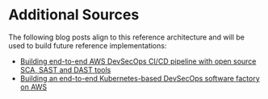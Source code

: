# Additional Sources

The following blog posts align to this reference architecture and will be used to build future reference implementations:

* [Building end-to-end AWS DevSecOps CI/CD pipeline with open source SCA, SAST and DAST tools](https://aws.amazon.com/blogs/devops/building-end-to-end-aws-devsecops-ci-cd-pipeline-with-open-source-sca-sast-and-dast-tools/)
* [Building an end-to-end Kubernetes-based DevSecOps software factory on AWS](https://aws.amazon.com/blogs/devops/building-an-end-to-end-kubernetes-based-devsecops-software-factory-on-aws/)
